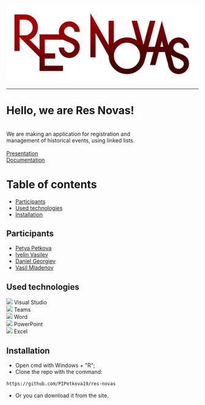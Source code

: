 <img src= "Logo/logo1.png" width="500">

---

# Hello, we are Res Novas!
<br>
We are making an application for registration and<br>
management of historical events, using linked lists. <br><br>
<a href="Documents/Presentation.pptx" >Presentation</a><br>      
<a href="Documents/Documentation.pptx" >Documentation</a>

# Table of contents
 
+ [Participants](#participants)
+ [Used technologies](#used-technologies)
+ [Installation](#installation)
 

## Participants <a name = "participants"></a>


+  <a href="https://github.com/PIPetkova19">Petya Petkova</a>
+ <a href="https://github.com/IGVasilev19">Ivelin Vasilev</a>
+ <a href="https://github.com/DZGeorgiev19">Daniel Georgiev</a>
+ <a href="https://github.com/VLMladenov19">Vasil Mladenov</a>


 

##  Used technologies <a name = "used-technologies"></a>

 
<img src = "https://upload.wikimedia.org/wikipedia/commons/thumb/5/59/Visual_Studio_Icon_2019.svg/1200px-Visual_Studio_Icon_2019.svg.png"  width = "20"> Visual Studio  <br>
<img src = "https://heliocentrix.co.uk/wp-content/uploads/2020/04/microsoft-teams-logo-png_480-480.png" width = "25"> Teams <br>
<img src = "https://logodownload.org/wp-content/uploads/2018/10/word-logo-1-1.png" width= "25"> Word <br>
<img src = "https://upload.wikimedia.org/wikipedia/commons/3/3b/Microsoft_PowerPoint_Logo.png" width ="25"> PowerPoint <br> 
<img src = "https://cdn4.iconfinder.com/data/icons/logos-and-brands/512/119_Excel_logo_logos-512.png" width = "25"> Excel <br>


##  Installation
<a name = "installation"></a>


 

 - Open cmd with Windows + "R"; <br>
 - Clone the repo with the command: <br>
```bash
https://github.com/PIPetkova19/res-novas
```
 
- Or you can download it from the site.
